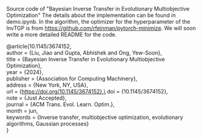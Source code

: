 Source code of "Bayesian Inverse Transfer in Evolutionary Multiobjective Optimization"
The details about the implementation can be found in demo.ipynb. In the algorithm, the optimizer for the hyperparameter of the InvTGP is from https://github.com/rfeinman/pytorch-minimize. We will soon write a more detailed README for the code.

@article{10.1145/3674152,\
author = {Liu, Jiao and Gupta, Abhishek and Ong, Yew-Soon},\
title = {Bayesian Inverse Transfer in Evolutionary Multiobjective Optimization},\
year = {2024},\
publisher = {Association for Computing Machinery},\
address = {New York, NY, USA},\
url = {https://doi.org/10.1145/3674152},\
doi = {10.1145/3674152},\
note = {Just Accepted},\
journal = {ACM Trans. Evol. Learn. Optim.},\
month = jun,\
keywords = {Inverse transfer, multiobjective optimization, evolutionary algorithms, Gaussian processes}\
}
